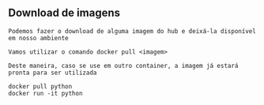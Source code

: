 ## Download de imagens

```
Podemos fazer o download de alguma imagem do hub e deixá-la disponível em nosso ambiente
```

```
Vamos utilizar o comando docker pull <imagem>
```

```
Deste maneira, caso se use em outro container, a imagem já estará pronta para ser utilizada
```

```
docker pull python
docker run -it python
```